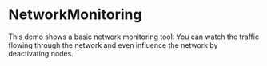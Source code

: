 # NetworkMonitoring

This demo shows a basic network monitoring tool. 
      You can watch the traffic flowing through the network and even
      influence the network by deactivating nodes.
